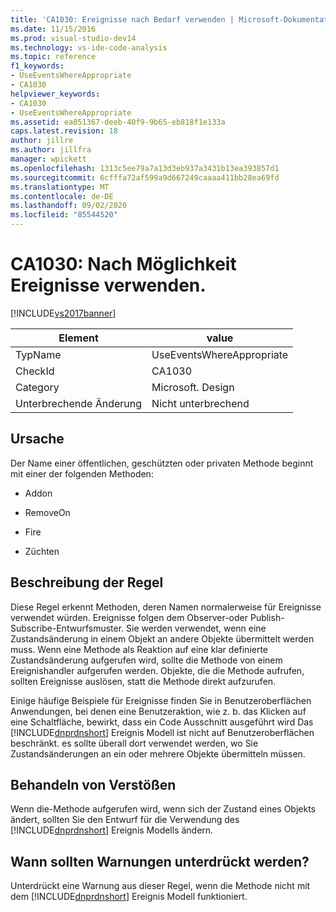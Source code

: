 ```yaml
---
title: 'CA1030: Ereignisse nach Bedarf verwenden | Microsoft-Dokumentation'
ms.date: 11/15/2016
ms.prod: visual-studio-dev14
ms.technology: vs-ide-code-analysis
ms.topic: reference
f1_keywords:
- UseEventsWhereAppropriate
- CA1030
helpviewer_keywords:
- CA1030
- UseEventsWhereAppropriate
ms.assetid: ea051367-deeb-40f9-9b65-eb818f1e133a
caps.latest.revision: 18
author: jillre
ms.author: jillfra
manager: wpickett
ms.openlocfilehash: 1313c5ee79a7a13d3eb937a3431b13ea393857d1
ms.sourcegitcommit: 6cfffa72af599a9d667249caaaa411bb28ea69fd
ms.translationtype: MT
ms.contentlocale: de-DE
ms.lasthandoff: 09/02/2020
ms.locfileid: "85544520"
---
```

# <a name="ca1030-use-events-where-appropriate"></a>CA1030: Nach Möglichkeit Ereignisse verwenden.
[!INCLUDE[vs2017banner](../includes/vs2017banner.md)]

|Element|value|
|-|-|
|TypName|UseEventsWhereAppropriate|
|CheckId|CA1030|
|Category|Microsoft. Design|
|Unterbrechende Änderung|Nicht unterbrechend|

## <a name="cause"></a>Ursache
 Der Name einer öffentlichen, geschützten oder privaten Methode beginnt mit einer der folgenden Methoden:

- Addon

- RemoveOn

- Fire

- Züchten

## <a name="rule-description"></a>Beschreibung der Regel
 Diese Regel erkennt Methoden, deren Namen normalerweise für Ereignisse verwendet würden. Ereignisse folgen dem Observer-oder Publish-Subscribe-Entwurfsmuster. Sie werden verwendet, wenn eine Zustandsänderung in einem Objekt an andere Objekte übermittelt werden muss. Wenn eine Methode als Reaktion auf eine klar definierte Zustandsänderung aufgerufen wird, sollte die Methode von einem Ereignishandler aufgerufen werden. Objekte, die die Methode aufrufen, sollten Ereignisse auslösen, statt die Methode direkt aufzurufen.

 Einige häufige Beispiele für Ereignisse finden Sie in Benutzeroberflächen Anwendungen, bei denen eine Benutzeraktion, wie z. b. das Klicken auf eine Schaltfläche, bewirkt, dass ein Code Ausschnitt ausgeführt wird Das [!INCLUDE[dnprdnshort](../includes/dnprdnshort-md.md)] Ereignis Modell ist nicht auf Benutzeroberflächen beschränkt. es sollte überall dort verwendet werden, wo Sie Zustandsänderungen an ein oder mehrere Objekte übermitteln müssen.

## <a name="how-to-fix-violations"></a>Behandeln von Verstößen
 Wenn die-Methode aufgerufen wird, wenn sich der Zustand eines Objekts ändert, sollten Sie den Entwurf für die Verwendung des [!INCLUDE[dnprdnshort](../includes/dnprdnshort-md.md)] Ereignis Modells ändern.

## <a name="when-to-suppress-warnings"></a>Wann sollten Warnungen unterdrückt werden?
 Unterdrückt eine Warnung aus dieser Regel, wenn die Methode nicht mit dem [!INCLUDE[dnprdnshort](../includes/dnprdnshort-md.md)] Ereignis Modell funktioniert.
